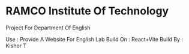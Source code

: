# RAMCO Institute Of Technology

Project For Department Of English

Use : Provide A Website For English Lab
Build On : React+Vite
Build By : Kishor T
